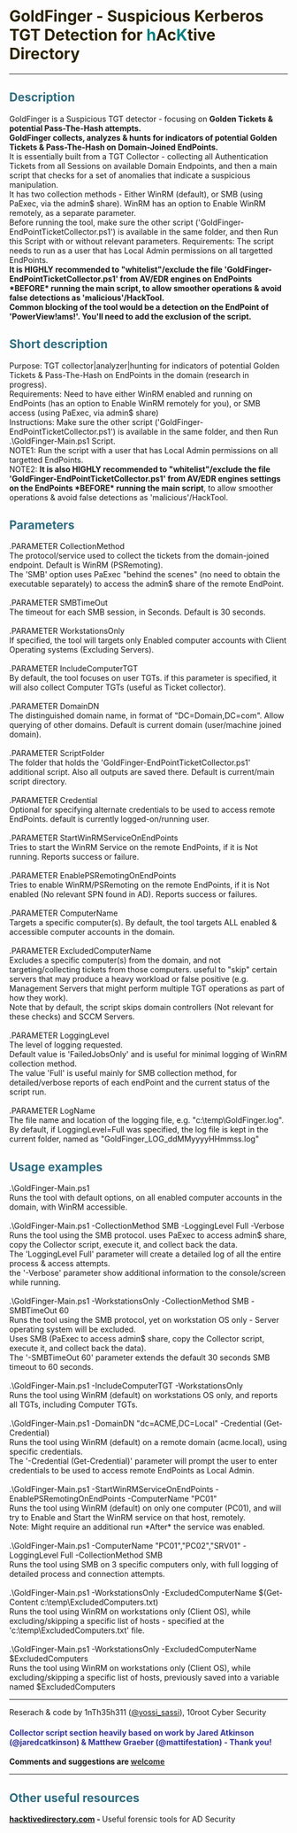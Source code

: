 <h1><span style="color: #2b2301;">GoldFinger - Suspicious Kerberos TGT Detection for </span><span style="color: #008080;">h</span><span style="color: #2b2301;">Ac</span><span style="color: #008080;">K</span><span style="color: #2b2301;">tive Directory</span></h1>
<hr />
<h2 style="color: #2e6c80;">Description</h2>
GoldFinger is a Suspicious TGT detector - focusing on <strong>Golden Tickets & potential Pass-The-Hash attempts.<BR>
GoldFinger collects, analyzes & hunts for indicators of potential Golden Tickets & Pass-The-Hash on Domain-Joined EndPoints.</strong><BR>
It is essentially built from a TGT Collector - collecting all Authentication Tickets from all Sessions on available Domain Endpoints, and then a main script that checks for a set of anomalies that indicate a suspicious manipulation.<BR>
It has two collection methods - Either WinRM (default), or SMB (using PaExec, via the admin$ share). WinRM has an option to Enable WinRM remotely, as a separate parameter.<BR>
Before running the tool, make sure the other script ('GoldFinger-EndPointTicketCollector.ps1') is available in the same folder, and then Run this Script with or without relevant parameters.
Requirements: The script needs to run as a user that has Local Admin permissions on all targetted EndPoints.
<BR><B>It is HIGHLY recommended to "whitelist"/exclude the file 'GoldFinger-EndPointTicketCollector.ps1' from AV/EDR engines on EndPoints *BEFORE* running the main script, to allow smoother operations & avoid false detections as 'malicious'/HackTool.<BR>Common blocking of the tool would be a detection on the EndPoint of 'PowerView!ams!'. You'll need to add the exclusion of the script.</B>
<h2 style="color: #2e6c80;">Short description</h2>
Purpose: TGT collector|analyzer|hunting for indicators of potential Golden Tickets & Pass-The-Hash on EndPoints in the domain (research in progress).
<BR>Requirements: Need to have either WinRM enabled and running on EndPoints (has an option to Enable WinRM remotely for you), or SMB access (using PaExec, via admin$ share)
<BR>Instructions: Make sure the other script ('GoldFinger-EndPointTicketCollector.ps1') is available in the same folder, and then Run .\GoldFinger-Main.ps1 Script.
<BR>NOTE1: Run the script with a user that has Local Admin permissions on all targetted EndPoints.
<BR>NOTE2: <strong>It is also HIGHLY recommended to "whitelist"/exclude the file 'GoldFinger-EndPointTicketCollector.ps1' from AV/EDR engines settings on the EndPoints *BEFORE* running the main script</strong>, to allow smoother operations & avoid false detections as 'malicious'/HackTool.
<h2 style="color: #2e6c80;">Parameters</h2>
.PARAMETER CollectionMethod<BR>
The protocol/service used to collect the tickets from the domain-joined endpoint. Default is WinRM (PSRemoting).<BR>
The 'SMB' option uses PaExec "behind the scenes" (no need to obtain the executable separately) to access the admin$ share of the remote EndPoint.<BR>
<BR>
.PARAMETER SMBTimeOut<BR>
The timeout for each SMB session, in Seconds. Default is 30 seconds.<BR>
<BR>
.PARAMETER WorkstationsOnly<BR>
If specified, the tool will targets only Enabled computer accounts with Client Operating systems (Excluding Servers).<BR>
<BR>
.PARAMETER IncludeComputerTGT<BR>
By default, the tool focuses on user TGTs. if this parameter is specified, it will also collect Computer TGTs (useful as Ticket collector).<BR>
<BR>
.PARAMETER DomainDN<BR>
The distinguished domain name, in format of "DC=Domain,DC=com". Allow querying of other domains. Default is current domain (user/machine joined domain).<BR>
<BR>
.PARAMETER ScriptFolder<BR>
The folder that holds the 'GoldFinger-EndPointTicketCollector.ps1' additional script. Also all outputs are saved there. Default is current/main script directory.<BR>
<BR>
.PARAMETER Credential<BR>
Optional for specifying alternate credentials to be used to access remote EndPoints. default is currently logged-on/running user.<BR>
<BR>
.PARAMETER StartWinRMServiceOnEndPoints<BR>
Tries to start the WinRM Service on the remote EndPoints, if it is Not running. Reports success or failure.<BR>
<BR>
.PARAMETER EnablePSRemotingOnEndPoints<BR>
Tries to enable WinRM/PSRemoting on the remote EndPoints, if it is Not enabled (No relevant SPN found in AD). Reports success or failures.<BR>
<BR>
.PARAMETER ComputerName<BR>
Targets a specific computer(s). By default, the tool targets ALL enabled & accessible computer accounts in the domain.<BR>
<BR>
.PARAMETER ExcludedComputerName<BR>
Excludes a specific computer(s) from the domain, and not targeting/collecting tickets from those computers. useful to "skip" certain servers that may produce a heavy workload or false positive (e.g. Management Servers that might perform multiple TGT operations as part of how they work).<BR>
Note that by default, the script skips domain controllers (Not relevant for these checks) and SCCM Servers.<BR>
<BR>
.PARAMETER LoggingLevel<BR>
The level of logging requested. <BR>
Default value is 'FailedJobsOnly' and is useful for minimal logging of WinRM collection method.<BR>
The value 'Full' is useful mainly for SMB collection method, for detailed/verbose reports of each endPoint and the current status of the script run.<BR>
<BR>
.PARAMETER LogName<BR>
The file name and location of the logging file, e.g. "c:\temp\GoldFinger.log".<BR>
By default, if LoggingLevel=Full was specified, the log file is kept in the current folder, named as "GoldFinger_LOG_ddMMyyyyHHmmss.log"<BR>
<h2 style="color: #2e6c80;">Usage examples</h2>
.\GoldFinger-Main.ps1<BR>
Runs the tool with default options, on all enabled computer accounts in the domain, with WinRM accessible.<BR>
<BR>
.\GoldFinger-Main.ps1 -CollectionMethod SMB -LoggingLevel Full -Verbose<BR>
Runs the tool using the SMB protocol. uses PaExec to access admin$ share, copy the Collector script, execute it, and collect back the data.<BR>
The 'LoggingLevel Full' parameter will create a detailed log of all the entire process & access attempts.<BR>
the '-Verbose' parameter show additional information to the console/screen while running.<BR>
<BR>
.\GoldFinger-Main.ps1 -WorkstationsOnly -CollectionMethod SMB -SMBTimeOut 60<BR>
Runs the tool using the SMB protocol, yet on workstation OS only - Server operating system will be excluded.<BR>
Uses SMB (PaExec to access admin$ share, copy the Collector script, execute it, and collect back the data).<BR>
The '-SMBTimeOut 60' parameter extends the default 30 seconds SMB timeout to 60 seconds.<BR>
<BR>
.\GoldFinger-Main.ps1 -IncludeComputerTGT -WorkstationsOnly<BR>
Runs the tool using WinRM (default) on workstations OS only, and reports all TGTs, including Computer TGTs.<BR>
<BR>
.\GoldFinger-Main.ps1 -DomainDN "dc=ACME,DC=Local" -Credential (Get-Credential)<BR>
Runs the tool using WinRM (default) on a remote domain (acme.local), using specific credentials.<BR>
The '-Credential (Get-Credential)' parameter will prompt the user to enter credentials to be used to access remote EndPoints as Local Admin.<BR>
<BR>
.\GoldFinger-Main.ps1 -StartWinRMServiceOnEndPoints -EnablePSRemotingOnEndPoints -ComputerName "PC01"<BR>
Runs the tool using WinRM (default) on only one computer (PC01), and will try to Enable and Start the WinRM service on that host, remotely.<BR>
Note: Might require an additional run *After* the service was enabled.<BR>
<BR>
.\GoldFinger-Main.ps1 -ComputerName "PC01","PC02","SRV01" -LoggingLevel Full -CollectionMethod SMB<BR>
Runs the tool using SMB on 3 specific computers only, with full logging of detailed process and connection attempts.<BR>
<BR>
.\GoldFinger-Main.ps1 -WorkstationsOnly -ExcludedComputerName $(Get-Content c:\temp\ExcludedComputers.txt)<BR>
Runs the tool using WinRM on workstations only (Client OS), while excluding/skipping a specific list of hosts - specified at the 'c:\temp\ExcludedComputers.txt' file.<BR>
<BR>
.\GoldFinger-Main.ps1 -WorkstationsOnly -ExcludedComputerName $ExcludedComputers<BR>
Runs the tool using WinRM on workstations only (Client OS), while excluding/skipping a specific list of hosts, previously saved into a variable named $ExcludedComputers<BR>
<hr />
Reserach & code by 1nTh35h311 (<a title="@yossi_sassi" href="https://twitter.com/yossi_sassi" target="_blank">@yossi_sassi</a>), 10root Cyber Security
<h4 style="color: #2e6c80;"><span style="color: #333399;">
Collector script section heavily based on work by Jared Atkinson (@jaredcatkinson) & Matthew Graeber (@mattifestation) - Thank you!</span></h4>
<p><strong>Comments and suggestions are <a href="mailto:yossis@protonmail.com" target="_blank"><span style="color: #333333;">welcome</span></a></strong></p>
<hr />
<h2 style="color: #2e6c80;">Other useful resources</h2>
<p><strong><a title="HacktiveDirectory.com" href="https://www.hacktivedirectory.com" target="_blank">hacktivedirectory.com</a> - </strong>Useful forensic tools for AD Security</p>
<p>&nbsp;</p>
